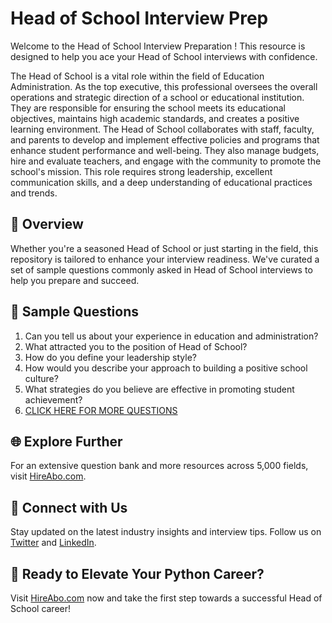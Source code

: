 # Head of School Interview Prep

Welcome to the Head of School Interview Preparation ! This resource is designed to help you ace your Head of School interviews with confidence.

The Head of School is a vital role within the field of Education Administration. As the top executive, this professional oversees the overall operations and strategic direction of a school or educational institution. They are responsible for ensuring the school meets its educational objectives, maintains high academic standards, and creates a positive learning environment. The Head of School collaborates with staff, faculty, and parents to develop and implement effective policies and programs that enhance student performance and well-being. They also manage budgets, hire and evaluate teachers, and engage with the community to promote the school's mission. This role requires strong leadership, excellent communication skills, and a deep understanding of educational practices and trends.

## 🚀 Overview

Whether you're a seasoned Head of School or just starting in the field, this repository is tailored to enhance your interview readiness. We've curated a set of sample questions commonly asked in Head of School interviews to help you prepare and succeed.

## 📝 Sample Questions

1. Can you tell us about your experience in education and administration?
2. What attracted you to the position of Head of School?
3. How do you define your leadership style?
4. How would you describe your approach to building a positive school culture?
5. What strategies do you believe are effective in promoting student achievement?
6. [CLICK HERE FOR MORE QUESTIONS](https://hireabo.com/job/4_1_26/Head%20of%20School)

## 🌐 Explore Further

For an extensive question bank and more resources across 5,000 fields, visit [HireAbo.com](https://www.hireabo.com).

## 📱 Connect with Us

Stay updated on the latest industry insights and interview tips. Follow us on [Twitter](https://twitter.com/hireabo) and [LinkedIn](https://www.linkedin.com/in/hire-abo-3609972a8/).

## 🚀 Ready to Elevate Your Python Career?

Visit [HireAbo.com](https://www.hireabo.com) now and take the first step towards a successful Head of School career!